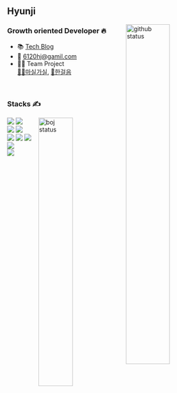## Hyunji

<img width="45%" align="right" alt="github status" src="https://github-readme-stats.vercel.app/api?username=hj0216&show_icons=true&hide_border=true" />

### Growth oriented Developer 🔥
- 📚 [Tech Blog](https://hj0216.tistory.com/)
- 📧 6120hj@gamil.com
- 🤹‍♀️ Team Project <br/>
 [🚵‍♀️마실가실](https://drive.google.com/file/d/1yE4Iu6oACo75pvtULz1KdgSpoBO4l3ZC/view?usp=sharing), [👼한걸음](https://drive.google.com/file/d/1PVMc8o_FUc5XMZ-5ND9WrPPKa5aAjvWL/view?usp=sharing)

<br/>



### Stacks ✍️

<p>

<img width="40%" align="right" alt="boj status" src="http://mazassumnida.wtf/api/v2/generate_badge?boj=hj0216"/>
  
  <img src="https://img.shields.io/badge/JAVA-007396?style=for-the-badge&logo=java&logoColor=white">
  <img src="https://img.shields.io/badge/Spring-6DB33F?style=for-the-badge&logo=Spring&logoColor=white">
  <br/>
  <img src="https://img.shields.io/badge/oracle-F80000?style=for-the-badge&logo=oracle&logoColor=white">
  <img src="https://img.shields.io/badge/mysql-4479A1?style=for-the-badge&logo=mysql&logoColor=white">
  <br />
  <img src="https://img.shields.io/badge/react-61DAFB?style=for-the-badge&logo=react&logoColor=black">
  <img src="https://img.shields.io/badge/javascript-F7DF1E?style=for-the-badge&logo=javascript&logoColor=black">
  <img src="https://img.shields.io/badge/html-E34F26?style=for-the-badge&logo=html5&logoColor=white">
  <img src="https://img.shields.io/badge/css-1572B6?style=for-the-badge&logo=css3&logoColor=white">
  <br />
  <img src="https://img.shields.io/badge/github-181717?style=for-the-badge&logo=github&logoColor=white">

</p>




<!--
✨ _special_ ✨ repository because its `README.md` (this file) appears on your GitHub profile.

Here are some ideas to get you started:

- 🔭 I’m currently working on ...
- 🌱 I’m currently learning ...
- 👯 I’m looking to collaborate on ...
- 🤔 I’m looking for help with ...
- 💬 Ask me about ...
- 📫 How to reach me: ...
- 😄 Pronouns: ...
- ⚡ Fun fact: ...
-->
